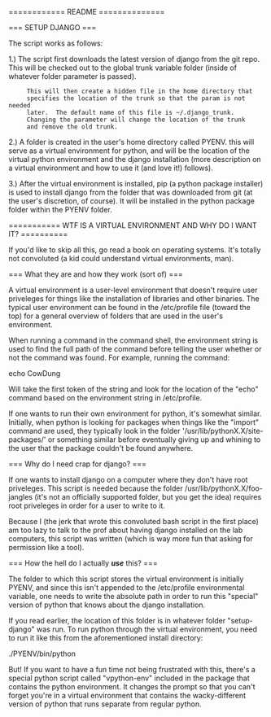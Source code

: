 ============ README ==============

=== SETUP DJANGO ===

The script works as follows:

1.)  The script first downloads the latest version of django
     from the git repo.  This will be checked out to the global
		 trunk variable folder (inside of whatever folder parameter
		 is passed).

		 This will then create a hidden file in the home directory that
		 specifies the location of the trunk so that the param is not needed
		 later.  The default name of this file is ~/.django_trunk.
		 Changing the parameter will change the location of the trunk
		 and remove the old trunk.
		

2.)  A folder is created in the user's home directory called PYENV.
     this will serve as a virtual environment for python, and will
     be the location of the virtual python environment and the django
     installation (more description on a virtual environment and how
     to use it (and love it!) follows).

3.)  After the virtual environment is installed, pip (a python package
     installer) is used to install django from the folder that was
     downloaded from git (at the user's discretion, of course).  It 
     will be installed in the python package folder within the PYENV folder.

=========== WTF IS A VIRTUAL ENVIRONMENT AND WHY DO I WANT IT? ==========

If you'd like to skip all this, go read a book on operating systems.  It's
totally not convoluted (a kid could understand virtual environments, man).

=== What they are and how they work (sort of) ===

A virtual environment is a user-level environment that doesn't require
user priveleges for things like the installation of libraries and other
binaries.  The typical user environment can be found in the /etc/profile
file (toward the top) for a general overview of folders that are used in
the user's environment.

When running a command in the command shell, the environment string is used
to find the full path of the command before telling the user whether or not
the command was found.  For example, running the command:

echo CowDung

Will take the first token of the string and look for the location of the "echo"
command based on the environment string in /etc/profile.

If one wants to run their own environment for python, it's somewhat similar.
Initially, when python is looking for packages when things like the "import"
command are used, they typically look in the folder
'/usr/lib/pythonX.X/site-packages/' or something similar before eventually
giving up and whining to the user that the package couldn't be found anywhere.

=== Why do I need crap for django? ===

If one wants to install django on a computer where they don't have root
priveleges. This script is needed because the folder /usr/lib/pythonX.X/foo-jangles
(it's not an officially supported folder, but you get the idea) requires root
priveleges in order for a user to write to it.  

Because I (the jerk that wrote this convoluted bash script in the first place) 
am too lazy to talk to the prof about having django installed on the lab computers, 
this script was written (which is way more fun that asking for 
permission like a tool).

=== How the hell do I actually ***use*** this? ===

The folder to which this script stores the virtual environment is initially PYENV,
and since this isn't appended to the /etc/profile environmental variable,
one needs to write the absolute path in order to run this "special" version of 
python that knows about the django installation.

If you read earlier, the location of this folder is in whatever folder "setup-django"
was run.  To run python through the virtual environment, you need to run it like this
from the aforementioned install directory:

./PYENV/bin/python 

But!  If you want to have a fun time not being frustrated with this, there's
a special python script called "vpython-env" included in the package that contains
the python environment.  It changes the prompt so that you can't forget you're in 
a virtual environment that contains the wacky-different version of python that runs
separate from regular python.
